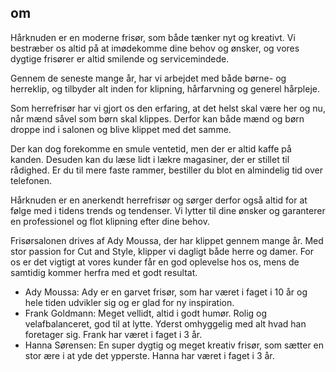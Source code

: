 ## om
Hårknuden er en moderne frisør, som både tænker nyt og kreativt. Vi bestræber os altid på at imødekomme dine behov og ønsker, og vores dygtige frisører er altid smilende og servicemindede.

Gennem de seneste mange år, har vi arbejdet med både børne- og herreklip, og tilbyder alt inden for klipning, hårfarvning og generel hårpleje.

Som herrefrisør har vi gjort os den erfaring, at det helst skal være her og nu, når mænd såvel som børn skal klippes. Derfor kan både mænd og børn droppe ind i salonen og blive klippet med det samme.

Der kan dog forekomme en smule ventetid, men der er altid kaffe på kanden. Desuden kan du læse lidt i lækre magasiner, der er stillet til rådighed. Er du til mere faste rammer, bestiller du blot en almindelig tid over telefonen.

Hårknuden er en anerkendt herrefrisør og sørger derfor også altid for at følge med i tidens trends og tendenser. Vi lytter til dine ønsker og garanterer en professionel og flot klipning efter dine behov.

Frisørsalonen drives af Ady Moussa, der har klippet gennem mange år. Med stor passion for Cut and Style, klipper vi dagligt både herre og damer. For os er det vigtigt at vores kunder får en god oplevelse hos os, mens de samtidig kommer herfra med et godt resultat.

- Ady Moussa: Ady er en garvet frisør, som har været i faget i 10 år og hele tiden udvikler sig og er glad for ny inspiration. 
- Frank Goldmann: Meget vellidt, altid i godt humør. Rolig og velafbalanceret, god til at lytte. Yderst omhyggelig med alt hvad han foretager sig. Frank har været i faget i 3 år. 
- Hanna Sørensen: En super dygtig og meget kreativ frisør, som sætter en stor ære i at yde det ypperste. Hanna har været i faget i 3 år.
